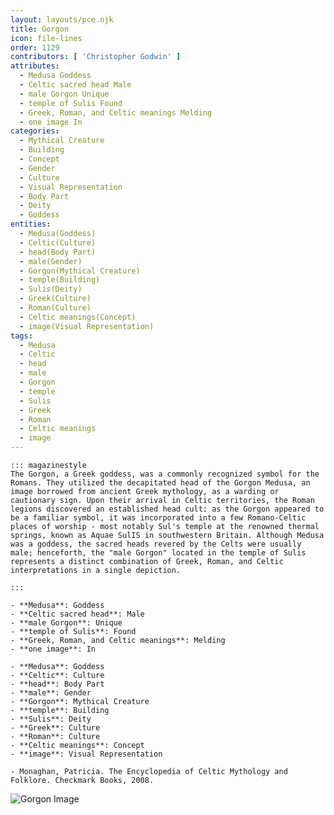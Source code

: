 ```yaml
---
layout: layouts/pce.njk
title: Gorgon
icon: file-lines
order: 1129
contributors: [ 'Christopher Godwin' ]
attributes:
  - Medusa Goddess
  - Celtic sacred head Male
  - male Gorgon Unique
  - temple of Sulis Found
  - Greek, Roman, and Celtic meanings Melding
  - one image In
categories:
  - Mythical Creature
  - Building
  - Concept
  - Gender
  - Culture
  - Visual Representation
  - Body Part
  - Deity
  - Goddess
entities:
  - Medusa(Goddess)
  - Celtic(Culture)
  - head(Body Part)
  - male(Gender)
  - Gorgon(Mythical Creature)
  - temple(Building)
  - Sulis(Deity)
  - Greek(Culture)
  - Roman(Culture)
  - Celtic meanings(Concept)
  - image(Visual Representation)
tags:
  - Medusa
  - Celtic
  - head
  - male
  - Gorgon
  - temple
  - Sulis
  - Greek
  - Roman
  - Celtic meanings
  - image
---
```

``` tab [group1:Info]
::: magazinestyle
The Gorgon, a Greek goddess, was a commonly recognized symbol for the Romans. They utilized the decapitated head of the Gorgon Medusa, an image borrowed from ancient Greek mythology, as a warding or cautionary sign. Upon their arrival in Celtic territories, the Roman legions discovered an established head cult: as the Gorgon appeared to be a familiar symbol, it was incorporated into a few Romano-Celtic places of worship - most notably Sul's temple at the renowned thermal springs, known as Aquae SulIS in southwestern Britain. Although Medusa was a goddess, the sacred heads revered by the Celts were usually male; henceforth, the "male Gorgon" located in the temple of Sulis represents a distinct combination of Greek, Roman, and Celtic interpretations in a single depiction.

:::
```
``` tab [group1:Attributes]
- **Medusa**: Goddess
- **Celtic sacred head**: Male
- **male Gorgon**: Unique
- **temple of Sulis**: Found
- **Greek, Roman, and Celtic meanings**: Melding
- **one image**: In
```
``` tab [group1:Entities]
- **Medusa**: Goddess
- **Celtic**: Culture
- **head**: Body Part
- **male**: Gender
- **Gorgon**: Mythical Creature
- **temple**: Building
- **Sulis**: Deity
- **Greek**: Culture
- **Roman**: Culture
- **Celtic meanings**: Concept
- **image**: Visual Representation
```
``` tab [group1:Sources]
- Monaghan, Patricia. The Encyclopedia of Celtic Mythology and Folklore. Checkmark Books, 2008.
```
![Gorgon Image](https://upload.wikimedia.org/wikipedia/commons/thumb/e/ef/Crat%C3%A8re_de_Vix_0007.jpg/1200px-Crat%C3%A8re_de_Vix_0007.jpg)
